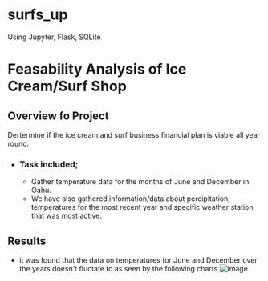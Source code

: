 # surfs_up
Using Jupyter, Flask, SQLite

# Feasability Analysis of Ice Cream/Surf Shop

## Overview fo Project
  Dertermine if the ice cream and surf business financial plan is viable all year round.
  - ### Task included;
      * Gather temperature data for the months of June and December in Oahu.
      * We have also gathered information/data about percipitation, temperatures for the most recent year and specific weather station that was most active.

## Results
 * it was found that the data on temperatures for June and December over the years doesn't fluctate to as seen by the following charts
   ![image](https://user-images.githubusercontent.com/76462602/109363324-4da54a80-785a-11eb-9ca1-1836976060dc.png)

   



